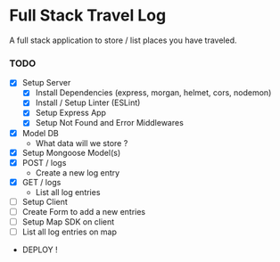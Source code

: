 # Full Stack Travel Log

A full stack application to store / list places you have traveled.

### TODO

- [x] Setup Server
  - [x] Install Dependencies (express, morgan, helmet, cors, nodemon)
  - [x] Install / Setup Linter (ESLint)
  - [x] Setup Express App
  - [x] Setup Not Found and Error Middlewares
- [x] Model DB
  - What data will we store ?
- [x] Setup Mongoose Model(s)
- [x] POST / logs
  - Create a new log entry
- [x] GET / logs
  - List all log entries
- [ ] Setup Client
- [ ] Create Form to add a new entries
- [ ] Setup Map SDK on client
- [ ] List all log entries on map
- DEPLOY !
